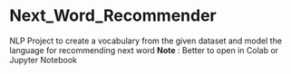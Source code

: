 # Next_Word_Recommender
NLP Project to create a vocabulary from the given dataset and model the language for recommending next word
**Note** : Better to open in Colab or Jupyter Notebook
